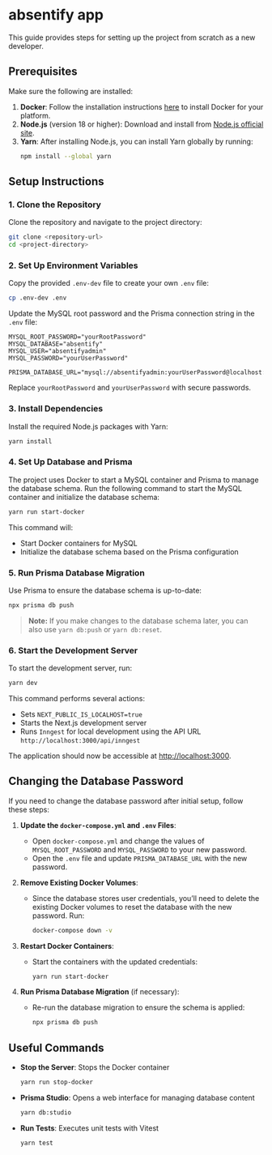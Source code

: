 # absentify app

This guide provides steps for setting up the project from scratch as a new developer.

## Prerequisites

Make sure the following are installed:

1. **Docker**: Follow the installation instructions [here](https://docs.docker.com/get-docker/) to install Docker for your platform.
2. **Node.js** (version 18 or higher): Download and install from [Node.js official site](https://nodejs.org/).
3. **Yarn**: After installing Node.js, you can install Yarn globally by running:
   ```bash
   npm install --global yarn
   ```

## Setup Instructions

### 1. Clone the Repository

Clone the repository and navigate to the project directory:

```bash
git clone <repository-url>
cd <project-directory>
```

### 2. Set Up Environment Variables

Copy the provided `.env-dev` file to create your own `.env` file:

```bash
cp .env-dev .env
```

Update the MySQL root password and the Prisma connection string in the `.env` file:

```env
MYSQL_ROOT_PASSWORD="yourRootPassword"
MYSQL_DATABASE="absentify"
MYSQL_USER="absentifyadmin"
MYSQL_PASSWORD="yourUserPassword"

PRISMA_DATABASE_URL="mysql://absentifyadmin:yourUserPassword@localhost:3306/absentify"
```

Replace `yourRootPassword` and `yourUserPassword` with secure passwords.

### 3. Install Dependencies

Install the required Node.js packages with Yarn:

```bash
yarn install
```

### 4. Set Up Database and Prisma

The project uses Docker to start a MySQL container and Prisma to manage the database schema. Run the following command to start the MySQL container and initialize the database schema:

```bash
yarn run start-docker
```

This command will:
- Start Docker containers for MySQL
- Initialize the database schema based on the Prisma configuration

### 5. Run Prisma Database Migration

Use Prisma to ensure the database schema is up-to-date:

```bash
npx prisma db push
```

> **Note:** If you make changes to the database schema later, you can also use `yarn db:push` or `yarn db:reset`.

### 6. Start the Development Server

To start the development server, run:

```bash
yarn dev
```

This command performs several actions:
- Sets `NEXT_PUBLIC_IS_LOCALHOST=true`
- Starts the Next.js development server
- Runs `Inngest` for local development using the API URL `http://localhost:3000/api/inngest`

The application should now be accessible at [http://localhost:3000](http://localhost:3000).

## Changing the Database Password

If you need to change the database password after initial setup, follow these steps:

1. **Update the `docker-compose.yml` and `.env` Files**:
   - Open `docker-compose.yml` and change the values of `MYSQL_ROOT_PASSWORD` and `MYSQL_PASSWORD` to your new password.
   - Open the `.env` file and update `PRISMA_DATABASE_URL` with the new password.

2. **Remove Existing Docker Volumes**:
   - Since the database stores user credentials, you’ll need to delete the existing Docker volumes to reset the database with the new password. Run:
     ```bash
     docker-compose down -v
     ```

3. **Restart Docker Containers**:
   - Start the containers with the updated credentials:
     ```bash
     yarn run start-docker
     ```

4. **Run Prisma Database Migration** (if necessary):
   - Re-run the database migration to ensure the schema is applied:
     ```bash
     npx prisma db push
     ```

## Useful Commands

- **Stop the Server**: Stops the Docker container
  ```bash
  yarn run stop-docker
  ```

- **Prisma Studio**: Opens a web interface for managing database content
  ```bash
  yarn db:studio
  ```

- **Run Tests**: Executes unit tests with Vitest
  ```bash
  yarn test
  ```
  
